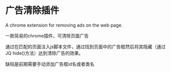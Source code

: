 # 广告清除插件
A chrome extension for removing ads on the web page.

一款简易的chrome插件，可清除页面广告

通过在匹配的页面注入js脚本文件，通过找到页面中的广告框然后将其隐藏（通过JQ hide()方法）达到清除广告的效果。

缺陷是前期需要手动添加广告框id名或者类名
